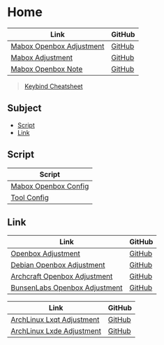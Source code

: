 

# Home

| Link | GitHub |
| ---- | ------ |
| [Mabox Openbox Adjustment](https://samwhelp.github.io/mabox-openbox-adjustment/) | [GitHub](https://github.com/samwhelp/mabox-openbox-adjustment) |
| [Mabox Adjustment](https://samwhelp.github.io/mabox-adjustment/) | [GitHub](https://github.com/samwhelp/mabox-adjustment) |
| [Mabox Openbox Note](https://samwhelp.github.io/note-about-mabox-openbox/) | [GitHub](https://github.com/samwhelp/note-about-mabox-openbox) |


> [Keybind Cheatsheet](https://samwhelp.github.io/mabox-openbox-adjustment/read/cheatsheet/keybind.html)




## Subject

* [Script](#script)
* [Link](#link)




## Script

| Script |
| ------ |
| [Mabox Openbox Config](https://github.com/samwhelp/mabox-openbox-adjustment/tree/main/prototype/main/openbox-config/full/Main) |
| [Tool Config](https://github.com/samwhelp/mabox-adjustment/tree/main/prototype/main/tool-config/part) |




## Link

| Link | GitHub |
| ---- | ------ |
| [Openbox Adjustment](https://samwhelp.github.io/openbox-adjustment/) | [GitHub](https://github.com/samwhelp/openbox-adjustment) |
| [Debian Openbox Adjustment](https://samwhelp.github.io/debian-openbox-adjustment/) | [GitHub](https://github.com/samwhelp/debian-openbox-adjustment) |
| [Archcraft Openbox Adjustment](https://samwhelp.github.io/archcraft-openbox-adjustment/) | [GitHub](https://github.com/samwhelp/archcraft-openbox-adjustment) |
| [BunsenLabs Openbox Adjustment](https://samwhelp.github.io/bunsenlabs-openbox-adjustment/) | [GitHub](https://github.com/samwhelp/bunsenlabs-openbox-adjustment) |


| Link | GitHub |
| ---- | ------ |
| [ArchLinux Lxqt Adjustment](https://samwhelp.github.io/archlinux-lxqt-adjustment/) | [GitHub](https://github.com/samwhelp/archlinux-lxqt-adjustment) |
| [ArchLinux Lxde Adjustment](https://samwhelp.github.io/archlinux-lxde-adjustment/) | [GitHub](https://github.com/samwhelp/archlinux-lxde-adjustment) |
